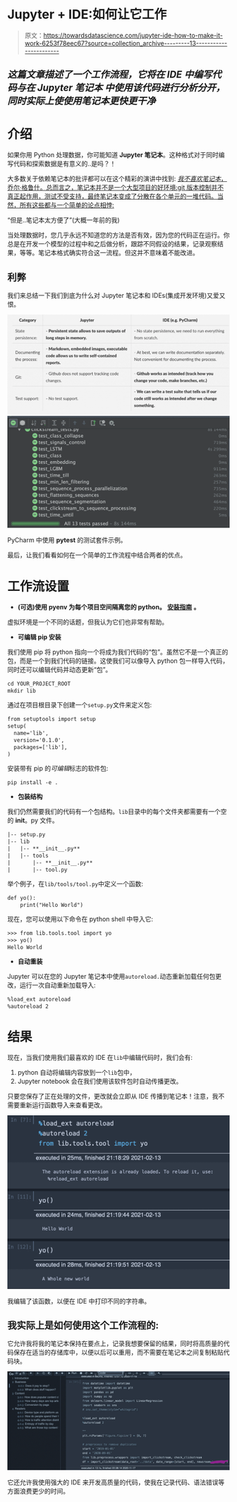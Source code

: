 # Jupyter + IDE:如何让它工作

> 原文：<https://towardsdatascience.com/jupyter-ide-how-to-make-it-work-6253f78eec67?source=collection_archive---------13----------------------->

## *这篇文章描述了一个工作流程，它将在* ***IDE*** *中编写代码与在* ***Jupyter 笔记本*** *中使用该代码进行分析分开，同时实际上使使用笔记本更快更干净*

# 介绍

如果你用 Python 处理数据，你可能知道 **Jupyter 笔记本**。这种格式对于同时编写代码和探索数据是有意义的..是吗？！

大多数关于依赖笔记本的批评都可以在这个精彩的演讲中找到: [*我不喜欢笔记本*，乔尔·格鲁什。总而言之，笔记本并不是一个大型项目的好环境:git 版本控制并不真正起作用，测试不受支持，最终笔记本变成了分散在各个单元的一堆代码。当然，所有这些都与一个简单的论点相悖:](https://www.youtube.com/watch?v=7jiPeIFXb6U)

“但是..笔记本太方便了”(大概一年前的我)

当处理数据时，您几乎永远不知道您的方法是否有效，因为您的代码正在运行。你总是在开发一个模型的过程中和之后做分析，跟踪不同假设的结果，记录观察结果，等等。笔记本格式确实符合这一流程。但这并不意味着不能改进。

## 利弊

我们来总结一下我们到底为什么对 Jupyter 笔记本和 IDEs(集成开发环境)又爱又恨。

![](img/88ab3bdb6bf7e52c2663232508baf4d3.png)![](img/283f05df6782a0cb9faf31b465ee1d53.png)

PyCharm 中使用 **pytest** 的测试套件示例。

最后，让我们看看如何在一个简单的工作流程中结合两者的优点。

# 工作流设置

*   **(可选)使用 pyenv 为每个项目空间隔离您的 python。** [**安装指南**](https://medium.com/@henriquebastos/the-definitive-guide-to-setup-my-python-workspace-628d68552e14) **。**

虚拟环境是一个不同的话题，但我认为它们也非常有帮助。

*   **可编辑 pip 安装**

我们使用 pip 将 python 指向一个将成为我们代码的“包”。虽然它不是一个真正的包，而是一个到我们代码的链接。这使我们可以像导入 python 包一样导入代码，同时还可以编辑代码并动态更新“包”。

```
cd YOUR_PROJECT_ROOT
mkdir lib
```

通过在项目根目录下创建一个`setup.py`文件来定义包:

```
from setuptools import setup
setup(
  name='lib',
  version='0.1.0',
  packages=['lib'],
)
```

安装带有 pip 的*可编辑*标志的软件包:

```
pip install -e .
```

*   **包装结构**

我们仍然需要我们的代码有一个包结构。`lib`目录中的每个文件夹都需要有一个空的 __init__。py 文件。

```
|-- setup.py
|-- lib
|   |-- **__init__.py**
|   |-- tools
|       |-- **__init__.py**
|       |-- tool.py
```

举个例子，在`lib/tools/tool.py`中定义一个函数:

```
def yo():
    print("Hello World")
```

现在，您可以使用以下命令在 python shell 中导入它:

```
>>> from lib.tools.tool import yo
>>> yo()
Hello World
```

*   **自动重装**

Jupyter 可以在您的 Jupyter 笔记本中使用`autoreload.`动态重新加载任何包更改，运行一次自动重新加载导入:

```
%load_ext autoreload
%autoreload 2
```

# 结果

现在，当我们使用我们最喜欢的 IDE 在`lib`中编辑代码时，我们会有:

1.  python 自动将编辑内容放到一个`lib`包中，
2.  Jupyter notebook 会在我们使用该软件包时自动传播更改。

只要您保存了正在处理的文件，更改就会立即从 IDE 传播到笔记本！注意，我不需要重新运行函数导入来查看更改。

![](img/a50da8a94e179ccfc47279411c7d5dc0.png)

我编辑了该函数，以便在 IDE 中打印不同的字符串。

## 我实际上是如何使用这个工作流程的:

它允许我将我的笔记本保持在要点上，记录我想要保留的结果，同时将高质量的代码保存在适当的存储库中，以便以后可以重用，而不需要在笔记本之间复制粘贴代码块。

![](img/c204290ef31e5c16bc95f71aa9fcafe1.png)

它还允许我使用强大的 IDE 来开发高质量的代码，使我在记录代码、语法错误等方面浪费更少的时间。